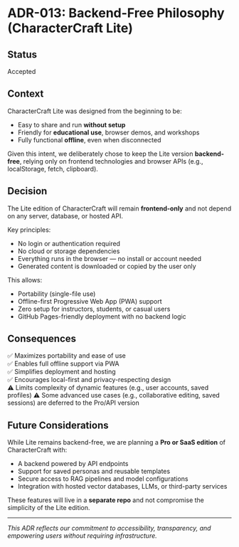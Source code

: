 # ADR-013: Backend-Free Philosophy (CharacterCraft Lite)

## Status
Accepted

## Context
CharacterCraft Lite was designed from the beginning to be:

- Easy to share and run **without setup**
- Friendly for **educational use**, browser demos, and workshops
- Fully functional **offline**, even when disconnected

Given this intent, we deliberately chose to keep the Lite version **backend-free**, relying only on frontend technologies and browser APIs (e.g., localStorage, fetch, clipboard).

## Decision
The Lite edition of CharacterCraft will remain **frontend-only** and not depend on any server, database, or hosted API.

Key principles:
- No login or authentication required
- No cloud or storage dependencies
- Everything runs in the browser — no install or account needed
- Generated content is downloaded or copied by the user only

This allows:
- Portability (single-file use)
- Offline-first Progressive Web App (PWA) support
- Zero setup for instructors, students, or casual users
- GitHub Pages-friendly deployment with no backend logic

## Consequences
✅ Maximizes portability and ease of use  
✅ Enables full offline support via PWA  
✅ Simplifies deployment and hosting  
✅ Encourages local-first and privacy-respecting design  
⚠️ Limits complexity of dynamic features (e.g., user accounts, saved profiles)
⚠️ Some advanced use cases (e.g., collaborative editing, saved sessions) are deferred to the Pro/API version

## Future Considerations
While Lite remains backend-free, we are planning a **Pro or SaaS edition** of CharacterCraft with:
- A backend powered by API endpoints
- Support for saved personas and reusable templates
- Secure access to RAG pipelines and model configurations
- Integration with hosted vector databases, LLMs, or third-party services

These features will live in a **separate repo** and not compromise the simplicity of the Lite edition.

---

*This ADR reflects our commitment to accessibility, transparency, and empowering users without requiring infrastructure.*

